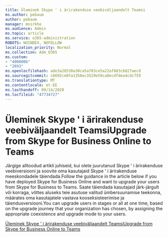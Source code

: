 ```yaml
---
title: Üleminek Skype ' i ärirakenduse veebiväljaandelt Teamsi
ms.author: pebaum
author: pebaum
manager: mnirkhe
ms.audience: Admin
ms.topic: article
ms.service: o365-administration
ROBOTS: NOINDEX, NOFOLLOW
localization_priority: Normal
ms.collection: Adm_O365
ms.custom:
- "4000006"
- "2693"
ms.openlocfilehash: ade3a20530a30ca5a703ce5a22af883cb827aecd
ms.sourcegitcommit: c6692ce0fa1358ec3529e59ca0ecdfdea4cdc759
ms.translationtype: MT
ms.contentlocale: et-EE
ms.lasthandoff: 09/14/2020
ms.locfileid: "47734727"
---
```

# <a name="upgrade-from-skype-for-business-online-to-teams"></a><span data-ttu-id="6ae28-102">Üleminek Skype ' i ärirakenduse veebiväljaandelt Teamsi</span><span class="sxs-lookup"><span data-stu-id="6ae28-102">Upgrade from Skype for Business Online to Teams</span></span>  

<span data-ttu-id="6ae28-103">Järgige alltoodud artikli juhiseid, kui olete juurutanud Skype ' i ärirakenduse veebiversiooni ja soovite oma kasutajaid Skype ' i ärirakenduse meeskondadele täiendada.</span><span class="sxs-lookup"><span data-stu-id="6ae28-103">Follow the guidance in the article below if you have deployed Skype for Business Online and want to upgrade your users from Skype for Business to Teams.</span></span> <span data-ttu-id="6ae28-104">Saate täiendada kasutajaid järk-järgult või korraga, võttes aluseks teie asutuse valitud ümbersuunamise teekonna, määrates oma kasutajatele vastava kooseksisteerimise ja täiendusversiooni.</span><span class="sxs-lookup"><span data-stu-id="6ae28-104">You can upgrade users in stages or all at one time, based on the upgrade journey that your organization has chosen, by assigning the appropriate coexistence and upgrade mode to your users.</span></span>

[<span data-ttu-id="6ae28-105">Üleminek Skype ' i ärirakenduse veebiväljaandelt Teamsi</span><span class="sxs-lookup"><span data-stu-id="6ae28-105">Upgrade from Skype for Business Online to Teams</span></span>](https://docs.microsoft.com/MicrosoftTeams/upgrade-to-teams-execute-skypeforbusinessonline) 